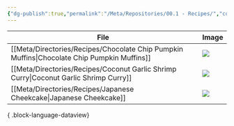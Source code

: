```yaml
---
{"dg-publish":true,"permalink":"/Meta/Repositories/00.1 - Recipes/","contentClasses":"cards table-max cards-2-3 cards-cover"}
---
```



| File                                                                                           | Image                                                                                                                                                                                  |
| ---------------------------------------------------------------------------------------------- | -------------------------------------------------------------------------------------------------------------------------------------------------------------------------------------- |
| [[Meta/Directories/Recipes/Chocolate Chip Pumpkin Muffins\|Chocolate Chip Pumpkin Muffins]] | ![](https://64.media.tumblr.com/853cd62a38b828610097364eda3865b6/17118dc96939db0f-20/s540x810/edc76c62ec37d7dca7a78d9d23d016e997d153f4.pnj)                                            |
| [[Meta/Directories/Recipes/Coconut Garlic Shrimp Curry\|Coconut Garlic Shrimp Curry]]       | ![](https://www.littlebroken.com/wp-content/uploads/2020/07/Coconut-Milk-Shrimp-13.jpg)                                                                                                |
| [[Meta/Directories/Recipes/Japanese Cheekcake\|Japanese Cheekcake]]                         | ![](https://www.thespruceeats.com/thmb/kLi0tUgsOb9iUHOW89SXbK6LLnQ=/3000x2000/filters:no_upscale():max_bytes(150000):strip_icc()/JigglyCheesecakeSpruce2-5bb08f1bc9e77c00261c0c8e.jpg) |

{ .block-language-dataview}
